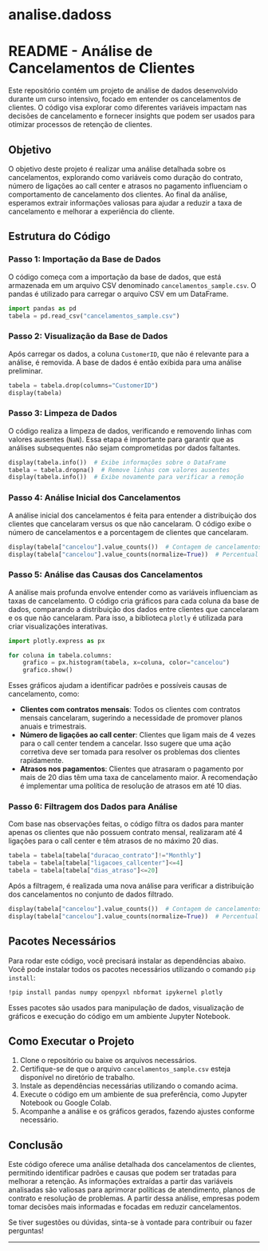 # analise.dadoss

# README - Análise de Cancelamentos de Clientes

Este repositório contém um projeto de análise de dados desenvolvido durante um curso intensivo, focado em entender os cancelamentos de clientes. O código visa explorar como diferentes variáveis impactam nas decisões de cancelamento e fornecer insights que podem ser usados para otimizar processos de retenção de clientes.

## Objetivo

O objetivo deste projeto é realizar uma análise detalhada sobre os cancelamentos, explorando como variáveis como duração do contrato, número de ligações ao call center e atrasos no pagamento influenciam o comportamento de cancelamento dos clientes. Ao final da análise, esperamos extrair informações valiosas para ajudar a reduzir a taxa de cancelamento e melhorar a experiência do cliente.

## Estrutura do Código

### Passo 1: Importação da Base de Dados

O código começa com a importação da base de dados, que está armazenada em um arquivo CSV denominado `cancelamentos_sample.csv`. O pandas é utilizado para carregar o arquivo CSV em um DataFrame.

```python
import pandas as pd
tabela = pd.read_csv("cancelamentos_sample.csv")
```

### Passo 2: Visualização da Base de Dados

Após carregar os dados, a coluna `CustomerID`, que não é relevante para a análise, é removida. A base de dados é então exibida para uma análise preliminar.

```python
tabela = tabela.drop(columns="CustomerID")
display(tabela)
```

### Passo 3: Limpeza de Dados

O código realiza a limpeza de dados, verificando e removendo linhas com valores ausentes (`NaN`). Essa etapa é importante para garantir que as análises subsequentes não sejam comprometidas por dados faltantes.

```python
display(tabela.info())  # Exibe informações sobre o DataFrame
tabela = tabela.dropna()  # Remove linhas com valores ausentes
display(tabela.info())  # Exibe novamente para verificar a remoção
```

### Passo 4: Análise Inicial dos Cancelamentos

A análise inicial dos cancelamentos é feita para entender a distribuição dos clientes que cancelaram versus os que não cancelaram. O código exibe o número de cancelamentos e a porcentagem de clientes que cancelaram.

```python
display(tabela["cancelou"].value_counts())  # Contagem de cancelamentos
display(tabela["cancelou"].value_counts(normalize=True))  # Percentual de cancelamentos
```

### Passo 5: Análise das Causas dos Cancelamentos

A análise mais profunda envolve entender como as variáveis influenciam as taxas de cancelamento. O código cria gráficos para cada coluna da base de dados, comparando a distribuição dos dados entre clientes que cancelaram e os que não cancelaram. Para isso, a biblioteca `plotly` é utilizada para criar visualizações interativas.

```python
import plotly.express as px

for coluna in tabela.columns:
    grafico = px.histogram(tabela, x=coluna, color="cancelou")
    grafico.show()
```

Esses gráficos ajudam a identificar padrões e possíveis causas de cancelamento, como:

- **Clientes com contratos mensais**: Todos os clientes com contratos mensais cancelaram, sugerindo a necessidade de promover planos anuais e trimestrais.
- **Número de ligações ao call center**: Clientes que ligam mais de 4 vezes para o call center tendem a cancelar. Isso sugere que uma ação corretiva deve ser tomada para resolver os problemas dos clientes rapidamente.
- **Atrasos nos pagamentos**: Clientes que atrasaram o pagamento por mais de 20 dias têm uma taxa de cancelamento maior. A recomendação é implementar uma política de resolução de atrasos em até 10 dias.

### Passo 6: Filtragem dos Dados para Análise

Com base nas observações feitas, o código filtra os dados para manter apenas os clientes que não possuem contrato mensal, realizaram até 4 ligações para o call center e têm atrasos de no máximo 20 dias.

```python
tabela = tabela[tabela["duracao_contrato"]!="Monthly"]
tabela = tabela[tabela["ligacoes_callcenter"]<=4]
tabela = tabela[tabela["dias_atraso"]<=20]
```

Após a filtragem, é realizada uma nova análise para verificar a distribuição dos cancelamentos no conjunto de dados filtrado.

```python
display(tabela["cancelou"].value_counts())  # Contagem de cancelamentos no novo conjunto
display(tabela["cancelou"].value_counts(normalize=True))  # Percentual de cancelamentos
```

## Pacotes Necessários

Para rodar este código, você precisará instalar as dependências abaixo. Você pode instalar todos os pacotes necessários utilizando o comando `pip install`:

```bash
!pip install pandas numpy openpyxl nbformat ipykernel plotly
```

Esses pacotes são usados para manipulação de dados, visualização de gráficos e execução do código em um ambiente Jupyter Notebook.

## Como Executar o Projeto

1. Clone o repositório ou baixe os arquivos necessários.
2. Certifique-se de que o arquivo `cancelamentos_sample.csv` esteja disponível no diretório de trabalho.
3. Instale as dependências necessárias utilizando o comando acima.
4. Execute o código em um ambiente de sua preferência, como Jupyter Notebook ou Google Colab.
5. Acompanhe a análise e os gráficos gerados, fazendo ajustes conforme necessário.

## Conclusão

Este código oferece uma análise detalhada dos cancelamentos de clientes, permitindo identificar padrões e causas que podem ser tratadas para melhorar a retenção. As informações extraídas a partir das variáveis analisadas são valiosas para aprimorar políticas de atendimento, planos de contrato e resolução de problemas. A partir dessa análise, empresas podem tomar decisões mais informadas e focadas em reduzir cancelamentos.

Se tiver sugestões ou dúvidas, sinta-se à vontade para contribuir ou fazer perguntas!

---

